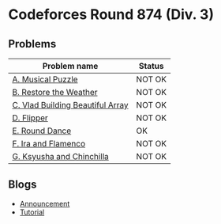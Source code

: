 # Codeforces Round 874 (Div. 3)

## Problems

|Problem name|Status|
|------------|---------|
| [A. Musical Puzzle](problems/A._Musical_Puzzle.md)|NOT OK|
| [B. Restore the Weather](problems/B._Restore_the_Weather.md)|NOT OK|
| [C. Vlad Building Beautiful Array](problems/C._Vlad_Building_Beautiful_Array.md)|NOT OK|
| [D. Flipper](problems/D._Flipper.md)|NOT OK|
| [E. Round Dance](problems/E._Round_Dance.md)|OK|
| [F. Ira and Flamenco](problems/F._Ira_and_Flamenco.md)|NOT OK|
| [G. Ksyusha and Chinchilla](problems/G._Ksyusha_and_Chinchilla.md)|NOT OK|
## Blogs

- [Announcement](blogs/Announcement.md)
- [Tutorial](blogs/Tutorial.md)
